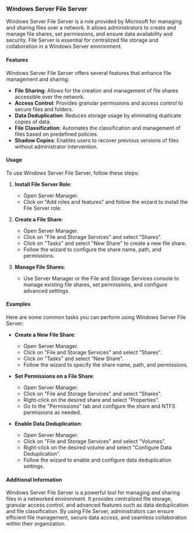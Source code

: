 
### Windows Server File Server

Windows Server File Server is a role provided by Microsoft for managing and sharing files over a network. It allows administrators to create and manage file shares, set permissions, and ensure data availability and security. File Server is essential for centralized file storage and collaboration in a Windows Server environment.

#### Features

Windows Server File Server offers several features that enhance file management and sharing:

- **File Sharing**: Allows for the creation and management of file shares accessible over the network.
- **Access Control**: Provides granular permissions and access control to secure files and folders.
- **Data Deduplication**: Reduces storage usage by eliminating duplicate copies of data.
- **File Classification**: Automates the classification and management of files based on predefined policies.
- **Shadow Copies**: Enables users to recover previous versions of files without administrator intervention.

#### Usage

To use Windows Server File Server, follow these steps:

1. **Install File Server Role**:
   - Open Server Manager.
   - Click on "Add roles and features" and follow the wizard to install the File Server role.

2. **Create a File Share**:
   - Open Server Manager.
   - Click on "File and Storage Services" and select "Shares".
   - Click on "Tasks" and select "New Share" to create a new file share.
   - Follow the wizard to configure the share name, path, and permissions.

3. **Manage File Shares**:
   - Use Server Manager or the File and Storage Services console to manage existing file shares, set permissions, and configure advanced settings.

#### Examples

Here are some common tasks you can perform using Windows Server File Server:

- **Create a New File Share**:
  - Open Server Manager.
  - Click on "File and Storage Services" and select "Shares".
  - Click on "Tasks" and select "New Share".
  - Follow the wizard to specify the share name, path, and permissions.

- **Set Permissions on a File Share**:
  - Open Server Manager.
  - Click on "File and Storage Services" and select "Shares".
  - Right-click on the desired share and select "Properties".
  - Go to the "Permissions" tab and configure the share and NTFS permissions as needed.

- **Enable Data Deduplication**:
  - Open Server Manager.
  - Click on "File and Storage Services" and select "Volumes".
  - Right-click on the desired volume and select "Configure Data Deduplication".
  - Follow the wizard to enable and configure data deduplication settings.

#### Additional Information

Windows Server File Server is a powerful tool for managing and sharing files in a networked environment. It provides centralized file storage, granular access control, and advanced features such as data deduplication and file classification. By using File Server, administrators can ensure efficient file management, secure data access, and seamless collaboration within their organization.
